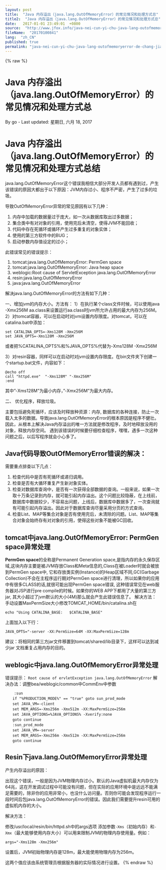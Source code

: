 ```yaml
---
layout: post
title:  "Java 内存溢出（java.lang.OutOfMemoryError）的常见情况和处理方式总"
title2:  "Java 内存溢出（java.lang.OutOfMemoryError）的常见情况和处理方式总"
date:   2017-01-01 23:49:01  +0800
source:  "http://www.jfox.info/java-nei-cun-yi-chu-java-lang-outofmemoryerror-de-chang-jian-qing-kuang-he-chu-l.html"
fileName:  "20170100841"
lang:  "zh_CN"
published: true
permalink: "java-nei-cun-yi-chu-java-lang-outofmemoryerror-de-chang-jian-qing-kuang-he-chu-l.html"
---
```

{% raw %}
# Java 内存溢出（java.lang.OutOfMemoryError）的常见情况和处理方式总 

By go - Last updated: 星期日, 六月 18, 2017

# Java 内存溢出（java.lang.OutOfMemoryError）的常见情况和处理方式总结

java.lang.OutOfMemoryError这个错误我相信大部分开发人员都有遇到过，产生该错误的原因大都出于以下原因：JVM内存过小、程序不严密，产生了过多的垃圾。

导致OutOfMemoryError异常的常见原因有以下几种：

1. 内存中加载的数据量过于庞大，如一次从数据库取出过多数据；
2. 集合类中有对对象的引用，使用完后未清空，使得JVM不能回收；
3. 代码中存在死循环或循环产生过多重复的对象实体；
4. 使用的第三方软件中的BUG；
5. 启动参数内存值设定的过小；

此错误常见的错误提示：

1. tomcat:java.lang.OutOfMemoryError: PermGen space
2. tomcat:java.lang.OutOfMemoryError: Java heap space
3. weblogic:Root cause of ServletException java.lang.OutOfMemoryError
4. resin:java.lang.OutOfMemoryError
5. java:java.lang.OutOfMemoryError

解决java.lang.OutOfMemoryError的方法有如下几种：

一、增加jvm的内存大小。方法有： 1）在执行某个class文件时候，可以使用java -Xmx256M aa.class来设置运行aa.class时jvm所允许占用的最大内存为256M。 2）对tomcat容器，可以在启动时对jvm设置内存限度。对tomcat，可以在catalina.bat中添加：

    set CATALINA_OPTS=-Xms128M -Xmx256M
    set JAVA_OPTS=-Xms128M -Xmx256M
    

或者把%CATALINA_OPTS%和%JAVA_OPTS%代替为-Xms128M -Xmx256M

3）对resin容器，同样可以在启动时对jvm设置内存限度。在bin文件夹下创建一个startup.bat文件，内容如下：

    @echo off
    call "httpd.exe"  "-Xms128M" "-Xmx256M"
    :end
    

其中”-Xms128M”为最小内存，”-Xmx256M”为最大内存。

二、 优化程序，释放垃圾。

主要包括避免死循环，应该及时释放种资源：内存, 数据库的各种连接，防止一次载入太多的数据。导致java.lang.OutOfMemoryError的根本原因是程序不健壮。因此，从根本上解决Java内存溢出的唯一方法就是修改程序，及时地释放没用的对象，释放内存空间。 遇到该错误的时候要仔细检查程序，嘿嘿，遇多一次这种问题之后，以后写程序就会小心多了。

## Java代码导致OutOfMemoryError错误的解决：

需要重点排查以下几点：

1. 检查代码中是否有死循环或递归调用。
2. 检查是否有大循环重复产生新对象实体。
3. 检查对数据库查询中，是否有一次获得全部数据的查询。一般来说，如果一次取十万条记录到内存，就可能引起内存溢出。这个问题比较隐蔽，在上线前，数据库中数据较少，不容易出问题，上线后，数据库中数据多了，一次查询就有可能引起内存溢出。因此对于数据库查询尽量采用分页的方式查询。
4. 检查List、MAP等集合对象是否有使用完后，未清除的问题。List、MAP等集合对象会始终存有对对象的引用，使得这些对象不能被GC回收。

## tomcat中java.lang.OutOfMemoryError: PermGen space异常处理

**PermGen space**的全称是Permanent Generation space,是指内存的永久保存区域,这块内存主要是被JVM存放Class和Meta信息的,Class在被Loader时就会被放到PermGen space中, 它和存放类实例(Instance)的Heap区域不同,GC(Garbage Collection)不会在主程序运行期对PermGen space进行清理，所以如果你的应用中有很多CLASS的话,就很可能出现PermGen space错误, 这种错误常见在web服务器对JSP进行pre compile的时候。如果你的WEB APP下都用了大量的第三方jar, 其大小超过了jvm默认的大小(4M)那么就会产生此错误信息了。 解决方法： 手动设置MaxPermSize大小修改TOMCAT_HOME/bin/catalina.sh在

    echo "Using CATALINA_BASE:   $CATALINA_BASE"
    

上面加入以下行：

    JAVA_OPTS="-server -XX:PermSize=64M -XX:MaxPermSize=128m
    

建议：将相同的第三方jar文件移置到tomcat/shared/lib目录下，这样可以达到减少jar 文档重复占用内存的目的。

## weblogic中java.lang.OutOfMemoryError异常处理

错误提示： `Root cause of ervletException java.lang.OutOfMemoryError` 解决办法：调整bea/weblogic/common中CommEnv中参数

        :sun
    　　if "%PRODUCTION_MODE%" == "true" goto sun_prod_mode
    　　set JAVA_VM=-client
    　　set MEM_ARGS=-Xms256m -Xmx512m -XX:MaxPermSize=256m
    　　set JAVA_OPTIONS=%JAVA_OPTIONS% -Xverify:none
    　　goto continue
    　　:sun_prod_mode
    　　set JAVA_VM=-server
    　　set MEM_ARGS=-Xms256m -Xmx512m -XX:MaxPermSize=256m
    　　goto continue
    

## Resin下java.lang.OutOfMemoryError异常处理

产生内存溢出的原因：

出现这个错误，一般是因为JVM物理内存过小。默认的Java虚拟机最大内存仅为64兆，这在开发调试过程中可能没有问题，但在实际的应用环境中是远远不能满足需要的，除非你的应用非常小，也没什么访问量。否则你可能会发现程序运行一段时间后包java.lang.OutOfMemoryError的错误。因此我们需要提升resin可用的虚拟机内存的大小。

解决方法：

修改/usr/local/resin/bin/httpd.sh中的args选项 添加参数`-Xms`（初始内存）和`-Xmx`（最大能够使用内存大小）可以用来限制JVM的物理内存使用量。例如：

    args="-Xms128m -Xmx256m"
    

设置后，JVM初始物理内存是128m，最大能使用物理内存为256m。

这两个值应该由系统管理员根据服务器的实际情况进行设置。
{% endraw %}
